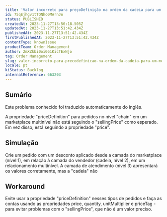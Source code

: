 ```yaml
---
title: 'Valor incorreto para preçoDefinição na ordem da cadeia para um mercado multinível'
id: 75qEjhgv1tTQNho0MArnJo
status: PUBLISHED
createdAt: 2023-11-27T13:50:18.505Z
updatedAt: 2023-11-27T13:51:42.434Z
publishedAt: 2023-11-27T13:51:42.434Z
firstPublishedAt: 2023-11-27T13:51:42.434Z
contentType: knownIssue
productTeam: Order Management
author: 2mXZkbi0oi061KicTExNjo
tag: Order Management
slug: valor-incorreto-para-precodefinicao-na-ordem-da-cadeia-para-um-mercado-multinivel
locale: pt
kiStatus: Backlog
internalReference: 663203
---
```


## Sumário

<div class="alert alert-info">
  <p>Este problema conhecido foi traduzido automaticamente do inglês.</p>
</div>


A propriedade "priceDefinition" para pedidos no nível "chain" em um marketplace multinível não está seguindo o "sellingPrice" como esperado. Em vez disso, está seguindo a propriedade "price".

## Simulação


Crie um pedido com um desconto aplicado desde a camada do marketplace (nível 1), em relação à camada do vendedor (cadeia, nível 2), em um relacionamento multinível. A camada de atendimento (nível 3) apresentará os valores corretamente, mas a "cadeia" não

## Workaround


Evite usar a propriedade "priceDefinition" nesses tipos de pedidos e faça as contas usando as propriedades price, quantity, unitMultiplier e priceTag - para evitar problemas com o "sellingPrice", que não é um valor preciso.





